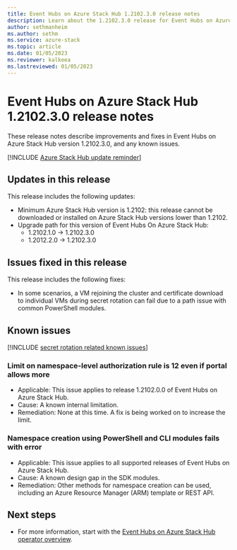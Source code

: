```yaml
---
title: Event Hubs on Azure Stack Hub 1.2102.3.0 release notes 
description: Learn about the 1.2102.3.0 release for Event Hubs on Azure Stack Hub, including bug fixes, features, and how to install the update.
author: sethmanheim
ms.author: sethm
ms.service: azure-stack
ms.topic: article
ms.date: 01/05/2023
ms.reviewer: kalkeea
ms.lastreviewed: 01/05/2023
---
```


# Event Hubs on Azure Stack Hub 1.2102.3.0 release notes

These release notes describe improvements and fixes in Event Hubs on Azure Stack Hub version 1.2102.3.0, and any known issues. 

[!INCLUDE [Azure Stack Hub update reminder](../includes/event-hubs-hub-update-banner.md)]

## Updates in this release

This release includes the following updates:

- Minimum Azure Stack Hub version is 1.2102: this release cannot be downloaded or installed on Azure Stack Hub versions lower than 1.2102.
- Upgrade path for this version of Event Hubs On Azure Stack Hub:
  - 1.2102.1.0 -> 1.2102.3.0
  - 1.2012.2.0 -> 1.2102.3.0

## Issues fixed in this release

This release includes the following fixes:

- In some scenarios, a VM rejoining the cluster and certificate download to individual VMs during secret rotation can fail due to a path issue with common PowerShell modules.

## Known issues

[!INCLUDE [secret rotation related known issues](../includes/event-hubs-secret-rotation-related-known-issues.md)]

### Limit on namespace-level authorization rule is 12 even if portal allows more  

- Applicable: This issue applies to release 1.2102.0.0 of Event Hubs on Azure Stack Hub.
- Cause: A known internal limitation.
- Remediation: None at this time. A fix is being worked on to increase the limit.

### Namespace creation using PowerShell and CLI modules fails with error

- Applicable: This issue applies to all supported releases of Event Hubs on Azure Stack Hub.
- Cause: A known design gap in the SDK modules.
- Remediation: Other methods for namespace creation can be used, including an Azure Resource Manager (ARM) template or REST API.

## Next steps

- For more information, start with the [Event Hubs on Azure Stack Hub operator overview](event-hubs-rp-overview.md).

